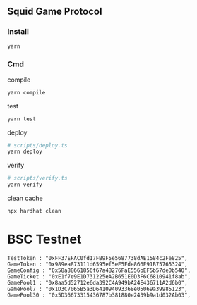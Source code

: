 ## Squid Game Protocol
### Install
```sh
yarn
```
### Cmd
compile
```sh
yarn compile
```
test
```sh
yarn test
```
deploy

```sh
# scripts/deploy.ts
yarn deploy
```
verify
```sh
# scripts/verify.ts
yarn verify
```
clean cache
```sh
npx hardhat clean
```


# BSC Testnet
```
TestToken : "0xFF37EFAC0fd17FB9F5e5687738dAE1584c2Fe825",
GameToken : "0x989ea873111d6595ef5eE5Fde866E91B75765324",
GameConfig : "0x58a88661856f67a4B276FaE556bEF5b57de0b540",
GameTicket : "0xE1f7e9E1D731225eA2B651E0D3F6C6810941f8ab",
GamePool1 : "0x8aa5d52712e6da392C4A949bA24E436711A2d6b0",
GamePool7 : "0x1D3C7065B5a3D641094093368e05069a39985123",
GamePool30 : "0x5D36673315436787b381880e2439b9a1d032Ab03",
```